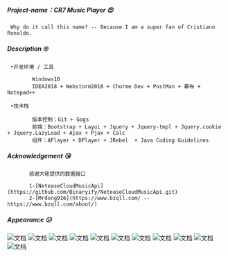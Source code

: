 ##### Project-name：CR7 Music Player 😍
     Why do it call this name? -- Because I am a super fan of Cristiano Ronaldo.  
     
##### Description 🙄
     •开发环境 / 工具
     
            Windows10
            IDEA2018 + Webstorm2018 + Chorme Dev + PostMan + 幕布 + Notepad++  
     
     •技术栈
     
            版本控制：Git + Gogs
            前端：Bootstrap + Layui + Jquery + Jquery-tmpl + Jquery.cookie + Jquery.LazyLoad + Ajax + Pjax + Calc
            组件：APlayer + DPlayer + JRebel  + Java Coding Guidelines
            
##### Acknowledgement 😘

           感谢大佬提供的数据接口 
           
           1-[NeteaseCloudMusicApi](https://github.com/Binaryify/NeteaseCloudMusicApi.git)           
           2-[Mrdong916](https://www.bzqll.com/ -- https://www.bzqll.com/about/)
    
##### Appearance 😕

![文档](https://i.loli.net/2018/11/15/5bed4d1fb06f3.png)
![文档](https://i.loli.net/2018/11/15/5bed4d22d25b7.png)
![文档](https://i.loli.net/2018/11/15/5bed4d252c698.png)
![文档](https://i.loli.net/2018/11/15/5bed4d2a79cb4.png)
![文档](https://i.loli.net/2018/11/15/5bed4d2f97477.png)
![文档](https://i.loli.net/2018/11/15/5bed4d3106af1.png)
![文档](https://i.loli.net/2018/11/15/5bed4ddf3b9fb.png)
![文档](https://i.loli.net/2018/11/15/5bed4de269540.png)
![文档](https://i.loli.net/2018/11/15/5bed4de30a10e.png)
![文档](https://i.loli.net/2018/11/15/5bed4de5d7734.png)
![文档](https://i.loli.net/2018/11/15/5bed4de6c140d.png)



        